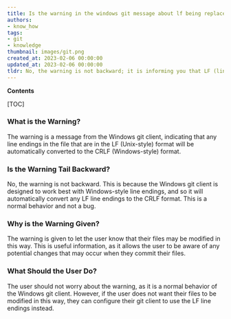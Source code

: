 ```yaml
---
title: Is the warning in the windows git message about lf being replaced by crlf meant to be interpreted in reverse?
authors:
- know_how
tags:
- git
- knowledge
thumbnail: images/git.png
created_at: 2023-02-06 00:00:00
updated_at: 2023-02-06 00:00:00
tldr: No, the warning is not backward; it is informing you that LF (line feed) will be replaced by CRLF (carriage return line feed).
---
```


**Contents**

[TOC]

### What is the Warning?
The warning is a message from the Windows git client, indicating that any line endings in the file that are in the LF (Unix-style) format will be automatically converted to the CRLF (Windows-style) format.

### Is the Warning Tail Backward?
No, the warning is not backward. This is because the Windows git client is designed to work best with Windows-style line endings, and so it will automatically convert any LF line endings to the CRLF format. This is a normal behavior and not a bug.

### Why is the Warning Given?
The warning is given to let the user know that their files may be modified in this way. This is useful information, as it allows the user to be aware of any potential changes that may occur when they commit their files.

### What Should the User Do?
The user should not worry about the warning, as it is a normal behavior of the Windows git client. However, if the user does not want their files to be modified in this way, they can configure their git client to use the LF line endings instead.
